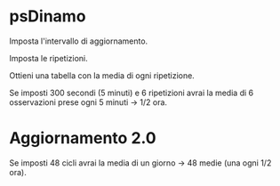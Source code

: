 # psDinamo

Imposta l'intervallo di aggiornamento.

Imposta le ripetizioni.

Ottieni una tabella con la media di ogni ripetizione.

Se imposti 300 secondi (5 minuti) e 6 ripetizioni avrai la media di 6 osservazioni prese ogni 5 minuti -> 1/2 ora.

# Aggiornamento 2.0

Se imposti 48 cicli avrai la media di  un giorno -> 48 medie (una ogni 1/2 ora).
